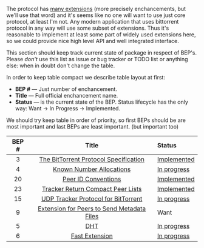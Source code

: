 The protocol has [many extensions][bep-list] (more precisely
enchancements, but we'll use that word) and it's seems like no one
will want to use just core protocol, at least I'm not. Any modern
application that uses bittorrent protocol in any way will use some
subset of extensions.  Thus it's reasonable to implement at least some
part of widely used extensions here, so we could provide nice high
level API and well integrated interface.

This section should keep track current state of package in respect of
BEP's.  Please _don't_ use this list as issue or bug tracker or TODO
list or anything else: when in doubt don't change the table.

In order to keep table compact we describe table layout at first:

* **BEP #**   — Just number of enchancement.
* **Title**   — Full official enchancement name.
* **Status** — is the current state of the BEP. Status lifecycle has
  the only way: Want -> In Progress -> Implemented.

We should try keep table in order of priority, so first BEPs should be
are most important and last BEPs are least important. (but important
too)

| BEP # | Title                                              | Status
|:-----:|:--------------------------------------------------:|:-----------
| 3     | [The BitTorrent Protocol Specification][bep3]      | [Implemented][bep3-impl]
| 4     | [Known Number Allocations][bep4]                   | [In progress][bep4-impl]
| 20    | [Peer ID Conventions][bep20]                       | [Implemented][bep20-impl]
| 23    | [Tracker Return Compact Peer Lists][bep23]         | [Implemented][bep23-impl]
| 15    | [UDP Tracker Protocol for BitTorrent][bep15]       | [In progress][bep15-impl]
| 9     | [Extension for Peers to Send Metadata Files][bep9] | Want
| 5     | [DHT][bep5]                                        | [In progress][bep5-impl]
| 6     | [Fast Extension][bep6]                             | [In progress][bep6-impl]

[bep-list]: http://www.bittorrent.org/beps/bep_0000.html
[bep3]:  http://www.bittorrent.org/beps/bep_0003.html
[bep4]:  http://www.bittorrent.org/beps/bep_0004.html
[bep5]:  http://www.bittorrent.org/beps/bep_0005.html
[bep6]:  http://www.bittorrent.org/beps/bep_0006.html
[bep9]:  http://www.bittorrent.org/beps/bep_0009.html
[bep15]: http://www.bittorrent.org/beps/bep_0015.html
[bep20]: http://www.bittorrent.org/beps/bep_0020.html
[bep23]: http://www.bittorrent.org/beps/bep_0023.html

[bep3-impl]:  src
[bep4-impl]:  src/Network/BitTorrent/Extension.hs
[bep5-impl]:  src/Network/BitTorrent/DHT/Protocol.hs
[bep6-impl]:  src/Network/BitTorrent/Exchange.hs
[bep15-impl]: src/Network/BitTorrent/Tracker/UDP.hs
[bep20-impl]: src/Network/BitTorrent/Peer.hs
[bep23-impl]: https://github.com/cobit/torrent-content/tree/master/src/Data/Torrent/Metainfo.hs
